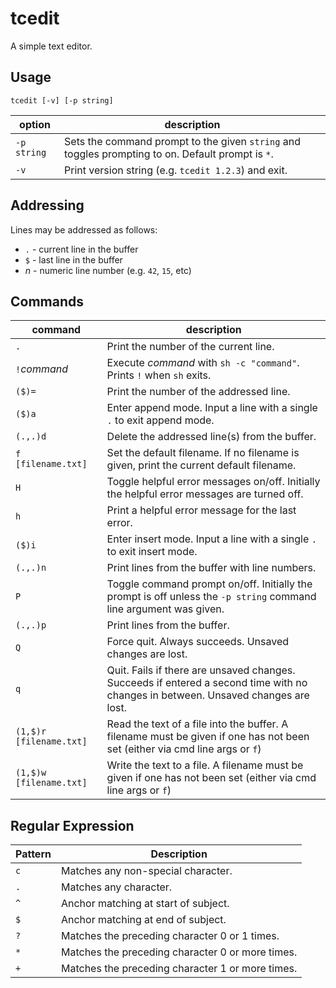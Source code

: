 # tcedit

A simple text editor.

## Usage

```
tcedit [-v] [-p string]
```

| option      | description                                                                                       |
| ----------- | ------------------------------------------------------------------------------------------------- |
| `-p string` | Sets the command prompt to the given `string` and toggles prompting to on. Default prompt is `*`. |
| `-v`        | Print version string (e.g. `tcedit 1.2.3`) and exit.                                              |

## Addressing

Lines may be addressed as follows:

* `.` - current line in the buffer
* `$` - last line in the buffer
* _n_ - numeric line number (e.g. `42`, `15`, etc)

## Commands

| command                | description                                                                                                                       |
| ---------------------- | --------------------------------------------------------------------------------------------------------------------------------- |
| `.`                    | Print the number of the current line.                                                                                             |
| `!`*command*           | Execute *command* with `sh -c "command"`. Prints `!` when `sh` exits.                                                             |
| `($)=`                 | Print the number of the addressed line.                                                                                           |
| `($)a`                 | Enter append mode. Input a line with a single `.` to exit append mode.                                                            |
| `(.,.)d`               | Delete the addressed line(s) from the buffer.                                                                                     |
| `f [filename.txt]`     | Set the default filename. If no filename is given, print the current default filename.                                            |
| `H`                    | Toggle helpful error messages on/off. Initially the helpful error messages are turned off.                                        |
| `h`                    | Print a helpful error message for the last error.                                                                                 |
| `($)i`                 | Enter insert mode. Input a line with a single `.` to exit insert mode.                                                            |
| `(.,.)n`               | Print lines from the buffer with line numbers.                                                                                    |
| `P`                    | Toggle command prompt on/off. Initially the prompt is off unless the `-p string` command line argument was given.                 |
| `(.,.)p`               | Print lines from the buffer.                                                                                                      |
| `Q`                    | Force quit. Always succeeds. Unsaved changes are lost.                                                                            |
| `q`                    | Quit. Fails if there are unsaved changes. Succeeds if entered a second time with no changes in between. Unsaved changes are lost. |
| `(1,$)r [filename.txt]`| Read the text of a file into the buffer. A filename must be given if one has not been set (either via cmd line args or `f`)
| `(1,$)w [filename.txt]`| Write the text to a file. A filename must be given if one has not been set (either via cmd line args or `f`)

## Regular Expression

| Pattern | Description                                      |
| ------- | ------------------------------------------------ |
| `c`     | Matches any non-special character.               |
| `.`     | Matches any character.                           |
| `^`     | Anchor matching at start of subject.             |
| `$`     | Anchor matching at end of subject.               |
| `?`     | Matches the preceding character 0 or 1 times.    |
| `*`     | Matches the preceding character 0 or more times. |
| `+`     | Matches the preceding character 1 or more times. |

